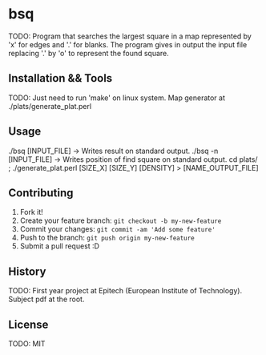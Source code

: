 # bsq

TODO:  Program that searches the largest square in a map represented by 'x' for edges and '.' for blanks. The program gives in output the input file replacing '.' by 'o' to represent the found square.

## Installation && Tools

TODO: Just need to run 'make' on linux system.
Map generator at ./plats/generate_plat.perl

## Usage

 ./bsq [INPUT_FILE] -> Writes result on standard output.
 ./bsq -n [INPUT_FILE] -> Writes position of find square on standard output.
 cd plats/ ; ./generate_plat.perl [SIZE_X] [SIZE_Y] [DENSITY] > [NAME_OUTPUT_FILE]

## Contributing

1. Fork it!
2. Create your feature branch: `git checkout -b my-new-feature`
3. Commit your changes: `git commit -am 'Add some feature'`
4. Push to the branch: `git push origin my-new-feature`
5. Submit a pull request :D

## History

TODO: First year project at Epitech (European Institute of Technology). Subject pdf at the root.

## License

TODO: MIT
